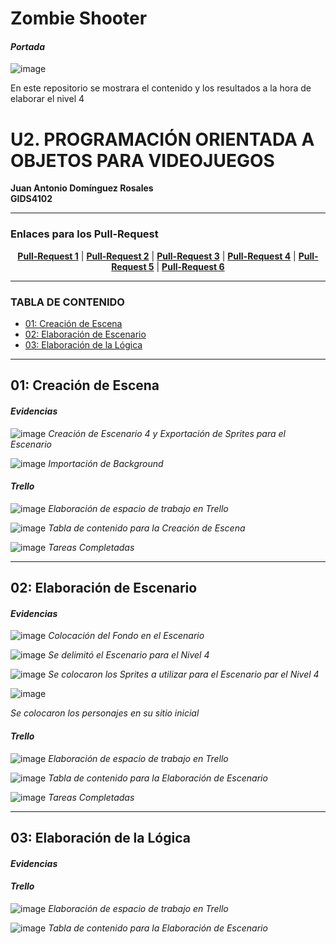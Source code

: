 # Zombie Shooter
#### *Portada*
![image](https://github.com/user-attachments/assets/fad7b0fc-e418-451b-8f4b-a9532b0bc317)

En este repositorio se mostrara el contenido y los resultados a la hora de elaborar el nivel 4

# U2. PROGRAMACIÓN ORIENTADA A OBJETOS PARA VIDEOJUEGOS
**Juan Antonio Domínguez Rosales**  
**GIDS4102**

----
### Enlaces para los Pull-Request
<p align="center">
<strong><a href="https://github.com/Anthonyy12/ZombieShooter/pull/1">Pull-Request 1</a></strong>
|
<strong><a href="https://github.com/Anthonyy12/ZombieShooter/pull/2">Pull-Request 2</a></strong>
|
<strong><a href="">Pull-Request 3</a></strong>
|
<strong><a href="">Pull-Request 4</a></strong>
|
<strong><a href="">Pull-Request 5</a></strong>
|
<strong><a href="">Pull-Request 6</a></strong>
</p>

----

### TABLA DE CONTENIDO
- [01: Creación de Escena](#01-creación-de-escena)
- [02: Elaboración de Escenario](#02-elaboración-de-escenario)
- [03: Elaboración de la Lógica](#03-elaboración-de-la-lógica)

----

## 01: Creación de Escena
#### *Evidencias*
![image](https://github.com/user-attachments/assets/2989e45e-5d65-484d-9f5b-e9873f47ac4c)
*Creación de Escenario 4 y Exportación de Sprites para el Escenario*

![image](https://github.com/user-attachments/assets/49464a32-ff4b-4a41-955a-4d40f9508126)
*Importación de Background*

#### *Trello*
![image](https://github.com/user-attachments/assets/b66ec53e-a380-4646-a11b-5a4882adba1a)
*Elaboración de espacio de trabajo en Trello*

![image](https://github.com/user-attachments/assets/c872a22b-a67c-4386-a5cf-5a257f8705b1)
*Tabla de contenido para la Creación de Escena*

![image](https://github.com/user-attachments/assets/5ad9eabc-9ea8-479a-a325-08eb68244da9)
*Tareas Completadas*

----

## 02: Elaboración de Escenario
#### *Evidencias*
![image](https://github.com/user-attachments/assets/0296b519-abad-4328-b377-9d46cee57894)
*Colocación del Fondo en el Escenario*

![image](https://github.com/user-attachments/assets/8633ff60-0802-43a2-b683-5840ebaceb3e)
*Se delimitó el Escenario para el Nivel 4*

![image](https://github.com/user-attachments/assets/4b847821-bc53-41c0-9cec-651609403c0e)
*Se colocaron los Sprites a utilizar para el Escenario par el Nivel 4*

![image](https://github.com/user-attachments/assets/96cb21a0-bec9-4942-a3b3-ef2dc46977b3)

*Se colocaron los personajes en su sitio inicial*

#### *Trello*
![image](https://github.com/user-attachments/assets/eed7d0c8-c517-45ba-ae47-a5a021f66163)
*Elaboración de espacio de trabajo en Trello*

![image](https://github.com/user-attachments/assets/a4feafe2-14f5-4806-bc86-93f34cceef9c)
*Tabla de contenido para la Elaboración de Escenario*

![image](https://github.com/user-attachments/assets/83b1dab4-2004-4d3e-8aba-46465d84cd78)
*Tareas Completadas*

----

## 03: Elaboración de la Lógica
#### *Evidencias*



#### *Trello*
![image](https://github.com/user-attachments/assets/3923cee4-ea24-48ac-8e65-c629d02d6e9a)
*Elaboración de espacio de trabajo en Trello*

![image](https://github.com/user-attachments/assets/7808ac1b-a8f3-4e88-aaf1-16ca8f3a0851)
*Tabla de contenido para la Elaboración de Escenario*
